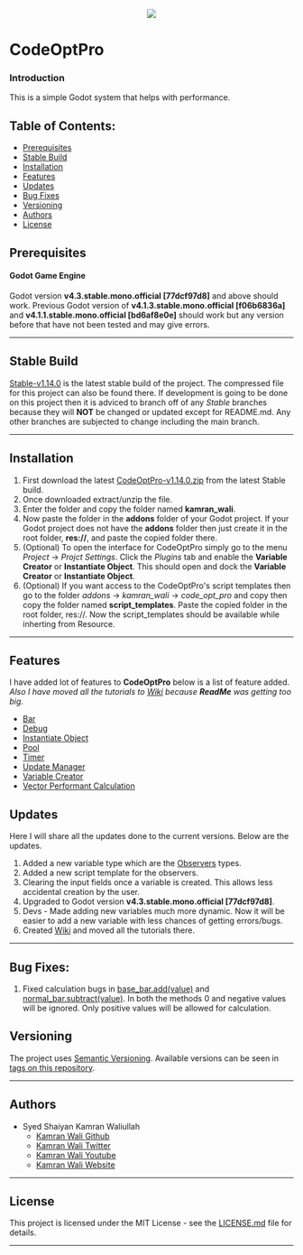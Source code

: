 <p align="center"><img src="https://imgur.com/vupUkm8.png"></p>

# CodeOptPro

### Introduction
This is a simple Godot system that helps with performance.

## Table of Contents:
- [Prerequisites](#prerequisites)
- [Stable Build](#stable-build)
- [Installation](#installation)
- [Features](#features)
- [Updates](#updates)
- [Bug Fixes](#bug-fixes)
- [Versioning](#versioning)
- [Authors](#authors)
- [License](#license)

## Prerequisites
#### Godot Game Engine
Godot version **v4.3.stable.mono.official [77dcf97d8]** and above should work. Previous Godot version of **v4.1.3.stable.mono.official [f06b6836a]** and **v4.1.1.stable.mono.official [bd6af8e0e]** should work but any version before that have not been tested and may give errors.
***
## Stable Build
[Stable-v1.14.0](https://github.com/deadlykam/CodeOptPro_Godot/tree/Stable-v1.14.0) is the latest stable build of the project. The compressed file for this project can also be found there. If development is going to be done on this project then it is adviced to branch off of any _Stable_ branches because they will **NOT** be changed or updated except for README.md. Any other branches are subjected to change including the main branch.
***
## Installation
1. First download the latest [CodeOptPro-v1.14.0.zip](https://github.com/deadlykam/CodeOptPro_Godot/releases/tag/v1.14.0) from the latest Stable build.
2. Once downloaded extract/unzip the file.
3. Enter the folder and copy the folder named **kamran_wali**.
4. Now paste the folder in the **addons** folder of your Godot project. If your Godot project does not have the **addons** folder then just create it in the root folder, **res://**, and paste the copied folder there.
5. (Optional) To open the interface for CodeOptPro simply go to the menu _Project_ -> _Projct Settings_. Click the _Plugins_ tab and enable the **Variable Creator** or **Instantiate Object**. This should open and dock the **Variable Creator** or **Instantiate Object**.
7. (Optional) If you want access to the CodeOptPro's script templates then go to the folder _addons_ -> _kamran_wali_ -> _code_opt_pro_ and copy then copy the folder named **script_templates**. Paste the copied folder in the root folder, res://. Now the script_templates should be available while inherting from Resource.
***
## Features
I have added lot of features to **CodeOptPro** below is a list of feature added. *Also I have moved all the tutorials to [Wiki](https://github.com/deadlykam/CodeOptPro_Godot/wiki) because **ReadMe** was getting too big.*

- [Bar](https://github.com/deadlykam/CodeOptPro_Godot/wiki/Tutorial-Bar)
- [Debug](https://github.com/deadlykam/CodeOptPro_Godot/wiki/Tutorial-Debug)
- [Instantiate Object](https://github.com/deadlykam/CodeOptPro_Godot/wiki/Tutorial-Instantiate-Object)
- [Pool](https://github.com/deadlykam/CodeOptPro_Godot/wiki/Tutorial-Pool)
- [Timer](https://github.com/deadlykam/CodeOptPro_Godot/wiki/Tutorial-Timer)
- [Update Manager](https://github.com/deadlykam/CodeOptPro_Godot/wiki/Tutorial-Update-Manager)
- [Variable Creator](https://github.com/deadlykam/CodeOptPro_Godot/wiki/Tutorial-Variable-Creator)
- [Vector Performant Calculation](https://github.com/deadlykam/CodeOptPro_Godot/wiki/Vec)

## Updates
Here I will share all the updates done to the current versions. Below are the updates.
1. Added a new variable type which are the [Observers](#3-observers) types.
2. Added a new script template for the observers.
3. Clearing the input fields once a variable is created. This allows less accidental creation by the user.
4. Upgraded to Godot version **v4.3.stable.mono.official [77dcf97d8]**.
5. Devs - Made adding new variables much more dynamic. Now it will be easier to add a new variable with less chances of getting errors/bugs.
6. Created [Wiki](https://github.com/deadlykam/CodeOptPro_Godot/wiki) and moved all the tutorials there.
***
## Bug Fixes:
1. Fixed calculation bugs in [base_bar.add(value)](https://github.com/deadlykam/CodeOptPro_Godot/wiki/base_bar#void-add-int-value) and [normal_bar.subtract(value)](https://github.com/deadlykam/CodeOptPro_Godot/wiki/normal_bar#void-subtract--int-value-). In both the methods 0 and negative values will be ignored. Only positive values will be allowed for calculation.
## Versioning
The project uses [Semantic Versioning](https://semver.org/). Available versions can be seen in [tags on this repository](https://github.com/deadlykam/CodeOptPro_Godot/tags).
***
## Authors
- Syed Shaiyan Kamran Waliullah 
  - [Kamran Wali Github](https://github.com/deadlykam)
  - [Kamran Wali Twitter](https://twitter.com/KamranWaliDev)
  - [Kamran Wali Youtube](https://www.youtube.com/channel/UCkm-BgvswLViigPWrMo8pjg)
  - [Kamran Wali Website](https://deadlykam.github.io/)
***
## License
This project is licensed under the MIT License - see the [LICENSE.md](LICENSE) file for details.
***
